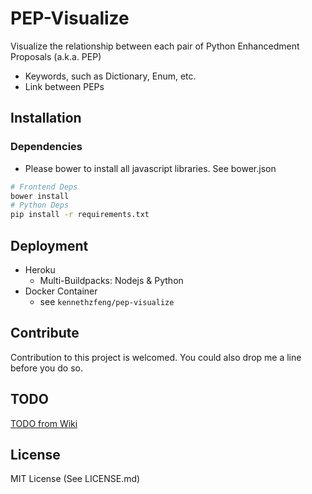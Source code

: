 PEP-Visualize
=============
Visualize the relationship between each pair of Python Enhancedment Proposals (a.k.a. PEP)
- Keywords, such as Dictionary, Enum, etc.
- Link between PEPs

Installation
------------

### Dependencies
- Please bower to install all javascript libraries. See bower.json
```bash
# Frontend Deps
bower install
# Python Deps
pip install -r requirements.txt
```

Deployment
----------
- Heroku
  - Multi-Buildpacks: Nodejs & Python 
- Docker Container
  - see ```kennethzfeng/pep-visualize```



Contribute
----------
Contribution to this project is welcomed.  You could also drop me a line before you do so.


TODO
----
[TODO from Wiki](kennethzfeng/pep-visualize/wiki/TODO)


License
-------
MIT License (See LICENSE.md)
